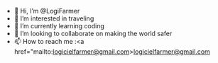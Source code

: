 - 👋 Hi, I’m @LogiFarmer
- 👀 I’m interested in traveling
- 🌱 I’m currently learning coding
- 💞️ I’m looking to collaborate on making the world safer
- 📫 How to reach me :<a href="mailto:logicielfarmer@gmail.com>logicielfarmer@gmail.com</a>

<!---
LogiFarmer/LogiFarmer is a ✨ special ✨ repository because its `README.md` (this file) appears on your GitHub profile.
You can click the Preview link to take a look at your changes.
--->
